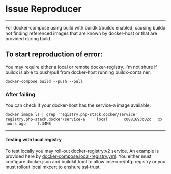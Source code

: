 # Issue Reproducer
___
For docker-compose using build with buildkit/buildx enabled,
causing buildx not finding referenced images that are known by docker-host or 
that are provided during build.

## To start reproduction of error:
You may require either a local or remote docker-registry. I'm
not shure if buildx is able to push/pull from docker-host running buildx-container.
```
docker-compose build --push --pull
```

### After failing
You can check if your docker-host has the service-a image available:
```
docker image ls | grep 'registry.php-stack.docker/service'
registry.php-stack.docker/service-a     local       c0881693c02c   xx hours ago     7.34MB
```

---
#### Testing with local registry
To test locally you may roll-out docker-registry:v2 service. An example is provided here
by [docker-compose.local-registry.yml](docker-compose.local-registry.yml). You either must
configure docker.json and buildkit.toml to allow insecure/http registry or you must rollout
local mkcert to enshure ssl-trust.

